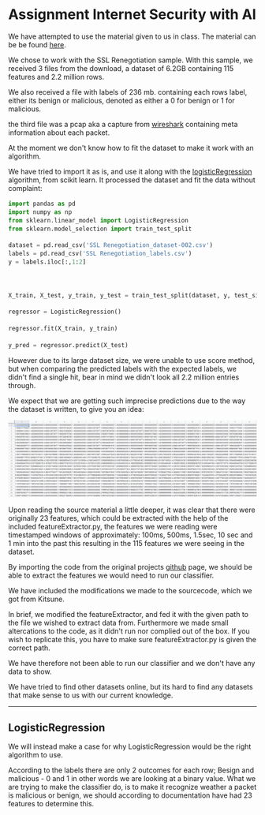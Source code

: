 # Assignment Internet Security with AI


We have attempted to use the material given to us in class. The material can be be found [here](https://archive.ics.uci.edu/ml/datasets/Kitsune+Network+Attack+Dataset#).

We chose to work with the SSL Renegotiation sample. With this sample, we received 3 files from the download, a dataset of 6.2GB containing 115 features and 2.2 million rows.

We also received a file with labels of 236 mb. containing each rows label, either its benign or malicious, denoted as either a 0 for benign or 1 for malicious.

the third file was a pcap aka a capture from [wireshark](https://www.wireshark.org/) containing meta information about each packet.

At the moment we don't know how to fit the dataset to make it work with an algorithm. 

We have tried to import it as is, and use it along with the [logisticRegression](https://scikit-learn.org/stable/modules/generated/sklearn.linear_model.LogisticRegression.html) algorithm, from scikit learn. It processed the dataset and fit the data without complaint:

```python
import pandas as pd
import numpy as np
from sklearn.linear_model import LogisticRegression
from sklearn.model_selection import train_test_split

dataset = pd.read_csv('SSL Renegotiation_dataset-002.csv') 
labels = pd.read_csv('SSL Renegotiation_labels.csv')
y = labels.iloc[:,1:2]



X_train, X_test, y_train, y_test = train_test_split(dataset, y, test_size = 0.2, random_state = 0)

regressor = LogisticRegression()

regressor.fit(X_train, y_train)

y_pred = regressor.predict(X_test)

```

However due to its large dataset size, we were unable to use score method, but when comparing the predicted labels with the expected labels, we didn't find a single hit, bear in mind we didn't look all 2.2 million entries through.

We expect that we are getting such imprecise predictions due to the way the dataset is written, to give you an idea:

![](/images/dataset-snippet.png)

Upon reading the source material a little deeper, it was clear that there were originally 23 features, which could be extracted with the help of the included featureExtractor.py, the features we were reading were timestamped windows of approximately: 100ms, 500ms, 1.5sec, 10 sec and 1 min into the past this resulting in the 115 features we were seeing in the dataset.

By importing the code from the original projects [github](https://github.com/ymirsky/Kitsune-py) page, we should be able to extract the features we would need to run our classifier.

We have included the modifications we made to the sourcecode, which we got from Kitsune.

In brief, we modified the featureExtractor, and fed it with the given path to the file we wished to extract data from.
Furthermore we made small altercations to the code, as it didn't run nor complied out of the box.
If you wish to replicate this, you have to make sure featureExtractor.py is given the correct path.

We have therefore not been able to run our classifier and we don't have any data to show.

We have tried to find other datasets online, but its hard to find any datasets that make sense to us with our current knowledge.

***
## LogisticRegression

We will instead make a case for why LogisticRegression would be the right algorithm to use.


According to the labels there are only 2 outcomes for each row; Besign and malicious - 0 and 1 in other words we are looking at a binary value.
What we are trying to make the classifier do, is to make it recognize weather a packet is malicious or benign, we should according to documentation have had 23 features to determine this.

